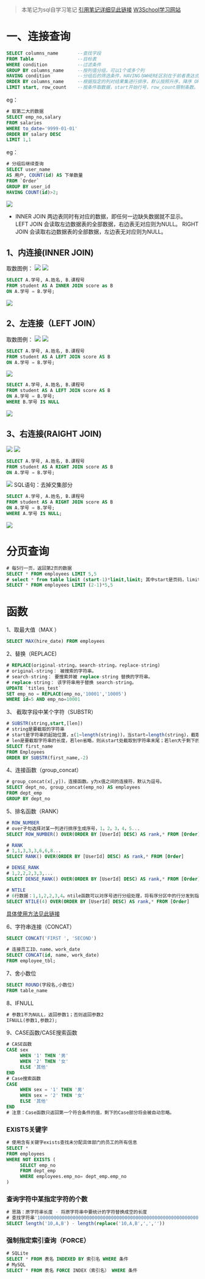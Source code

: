 > 本笔记为sql自学习笔记
> [引用笔记详细见此链接](https://www.zhihu.com/collection/585356510)
> [W3School学习网站](https://www.w3school.com.cn/sql/index.asp)

# 一、连接查询
```sql
SELECT columns_name       --查找字段
FROM Table                --目标表
WHERE condition           --过滤条件
GROUP BY columns_name     --按列值分组，可以1个或多个列
HAVING condition          --分组后的筛选条件，HAVING与WHERE区别在于前者表达式中可包含函数
ORDER BY columns_name     --根据指定的列对结果集进行排序，默认按照升序，降序 ORDER BY DESC
LIMIT start, row_count    --按条件取数据，start开始行号，row_count限制条数。注意:初始记录行的偏移量是 0(而不是 1)
```
eg：
```sql
# 取第二大的数据
SELECT emp_no,salary
FROM salaries 
WHERE to_date='9999-01-01' 
ORDER BY salary DESC 
LIMIT 1,1
```
  
eg：
```sql
# 分组后继续查询
SELECT user_name 
AS 用户, COUNT(id) AS 下单数量 
FROM `Order` 
GROUP BY user_id 
HAVING COUNT(id)>2;
```

![](./images/sql连接.jpg)

- INNER JOIN 两边表同时有对应的数据，即任何一边缺失数据就不显示。
LEFT JOIN 会读取左边数据表的全部数据，右边表无对应则为NULL。
RIGHT JOIN 会读取右边数据表的全部数据，左边表无对应则为NULL。
## 1、内连接(INNER JOIN)
取数图例：
![](./images/inner1.jpg)
![](./images/inner2.jpg)
```sql
SELECT A.学号, A.姓名, B.课程号
FROM student AS A INNER JOIN score as B
ON A.学号 = B.学号;
```
![](./images/inner3.jpg)

## 2、左连接（LEFT JOIN）
取数图例：
![](./images/left1.jpg)
![](./images/left2.jpg)
```sql
SELECT A.学号, A.姓名, B.课程号
FROM student AS A LEFT JOIN score AS B
ON A.学号 = B.学号;
```
![](./images/left3.jpg)

```sql
SELECT A.学号, A.姓名, B.课程号
FROM student AS A LEFT JOIN score AS B
ON A.学号 = B.学号;
WHERE B.学号 IS NULL
```
![](./images/left4.jpg)


## 3、右连接(RAIGHT JOIN)
![](./images/right1.jpg)
![](./images/right2.jpg)
```sql
SELECT A.学号, A.姓名, B.课程号
FROM student AS A RIGHT JOIN score AS B
ON A.学号 = B.学号;
```
![](./images/right3.jpg)
SQL语句：去掉交集部分
```SQL
SELECT A.学号, A.姓名, B.课程号
FROM student AS A RIGHT JOIN score AS B
ON A.学号 = B.学号;
WHERE A.学号 IS NULL;
```
![](./images/right4.jpg)


# 分页查询
```sql
# 每5行一页，返回第2页的数据
SELECT * FROM employees LIMIT 5,5
# select * from table limit (start-1)*limit,limit; 其中start是页码，limit是每页显示的条数。
SELECT * FROM employees LIMIT (2-1)*5,5
```


# 函数
1、取最大值（MAX ）
```sql
SELECT MAX(hire_date) FROM employees
```
2、替换（REPLACE)

```SQL
# REPLACE(original-string，search-string，replace-string)
# original-string： 被搜索的字符串。
# search-string： 要搜索并被 replace-string 替换的字符串。 
# replace-string： 该字符串用于替换 search-string。
UPDATE `titles_test`
SET emp_no = REPLACE(emp_no,'10001','10005') 
WHERE id=5 AND emp_no=10001
```

3、 截取字段中某个字符（SUBSTR）
```sql
# SUBSTR(string,start,[len])
# string是要截取的字符串
# start是字符串的起始位置，±(1~length(string))，当start=length(string)，截取最后一个字符;当start=-n时，从倒数第n个字符处截取。
# len是要截取字符串的长度，若len省略，则从start处截取到字符串末尾；若len大于剩下的字符串长度，也是截取到字符串末尾为止。
SELECT first_name
FROM Employees
ORDER BY SUBSTR(first_name,-2)
```

4、连接函数（group_concat）

```sql
# group_concat(x[,y])，连接函数。y为x值之间的连接符，默认为逗号。
SELECT dept_no, group_concat(emp_no) AS employees
FROM dept_emp
GROUP BY dept_no
```

5、排名函数（RANK）

```sql
# ROW_NUMBER
# over子句选择对某一列进行排序生成序号，1，2，3，4，5...
SELECT ROW_NUMBER() OVER(ORDER BY [UserId] DESC) AS rank,* FROM [Order]

# RANK
# 1,1,3,3,3,6,6,8...
SELECT RANK() OVER(ORDER BY [UserId] DESC) AS rank,* FROM [Order]

# DENSE_RANK
# 1,2,2,2,3,3,...
SELECT DENSE_RANK() OVER(ORDER BY [UserId] DESC) AS rank,* FROM [Order]

# NTILE
# 6行数据：1,1,2,2,3,4。ntile函数可以对序号进行分组处理，将有序分区中的行分发到指定数目的组中。
SELECT NTILE(4) OVER(ORDER BY [UserId] DESC) AS rank,* FROM [Order]
```
[具体使用方法见此链接](https://www.cnblogs.com/52XF/p/4209211.html)

6、字符串连接（CONCAT）
```sql
SELECT CONCAT('FIRST ', 'SECOND')

# 连接员工ID、name、work_date
SELECT CONCAT(id, name, work_date)
FROM employee_tbl;
```

7、舍小数位
```sql
SELECT ROUND(字段名,小数位) 
FROM table_name
```

8、IFNULL
```sql
# 参数1不为NULL，返回参数1；否则返回参数2
IFNULL(参数1,参数2);
```

9、CASE函数/CASE搜索函数
```sql
# CASE函数
CASE sex
     WHEN '1' THEN '男'
     WHEN '2' THEN '女'
     ELSE '其他' 
END
# Case搜索函数 
CASE 
     WHEN sex = '1' THEN '男' 
     WHEN sex = '2' THEN '女' 
     ELSE '其他' 
END 
# 注意：Case函数只返回第一个符合条件的值，剩下的Case部分将会被自动忽略。
```


### EXISTS关键字
```sql
# 使用含有关键字exists查找未分配具体部门的员工的所有信息
SELECT * 
FROM employees
WHERE NOT EXISTS (
     SELECT emp_no
     FROM dept_emp
     WHERE employees.emp_no= dept_emp.emp_no
)
```

### 查询字符中某指定字符的个数
```sql
# 思路：原字符串长度 - 将原字符串中要统计的字符替换成空的长度
# 查找字符串'1000000000000000000000000000000000000000000000000000000000000000000000000000000,A,B' 中逗号','出现的次数cnt
SELECT length('10,A,B') - length(replace('10,A,B',',',''))
```
### 强制指定索引查询（FORCE）
```sql
# SQLite
SELECT * FROM 表名 INDEXED BY 索引名 WHERE 条件
# MySQL
SELECT * FROM 表名 FORCE INDEX（索引名） WHERE 条件
```


